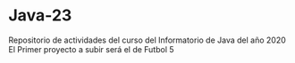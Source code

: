 # Java-23
Repositorio de actividades del curso del Informatorio de Java del año 2020
El Primer proyecto a subir será el de Futbol 5

